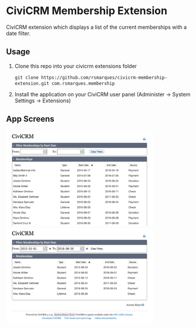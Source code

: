 # CiviCRM Membership Extension
CiviCRM extension which displays a list of the current memberships with a date filter.

## Usage

1. Clone this repo into your civicrm extensions folder

    ```
    git clone https://github.com/rsmarques/civicrm-membership-extension.git com.rsmarques.membership
    ```

2. Install the application on your CiviCRM user panel (Administer -> System Settings -> Extensions)

## App Screens
<img src="https://raw.githubusercontent.com/rsmarques/civicrm-membership-extension/app_screens/app_screens/screen_1.png" width="400">
<img src="https://raw.githubusercontent.com/rsmarques/civicrm-membership-extension/app_screens/app_screens/screen_2.png" width="400">
